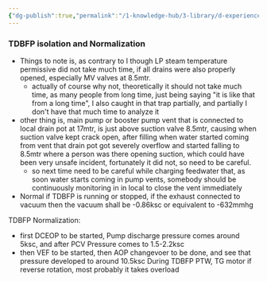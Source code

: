 ```yaml
---
{"dg-publish":true,"permalink":"/1-knowledge-hub/3-library/d-experiences-and-learnings/1-office/2-tstps-incidents-and-experiences/tdbfp-isolation-and-normalization/","noteIcon":""}
---
```


### TDBFP isolation and Normalization
- Things to note is, as contrary to I though LP steam temperature permissive did not take much time, if all drains were also properly opened, especially MV valves at 8.5mtr.
	- actually of course why not, theoretically it should not take much time, as many people from long time, just being saying "it is like that from a long time", I also caught in that trap partially, and partially I don't have that much time to analyze it
- other thing is, main pump or booster pump vent that is connected to local drain pot at 17mtr, is just above suction valve 8.5mtr, causing when suction valve kept crack open, after filling when water started coming from vent that drain pot got severely overflow and started falling to 8.5mtr where a person was there opening suction, which could have been very unsafe incident, fortunately it did not, so need to be careful. 
	- so next time need to be careful while charging feedwater that, as soon water starts coming in pump vents, somebody should be continuously monitoring in in local to close the vent immediately 
- Normal if TDBFP is running or stopped, if the exhaust connected to vacuum then the vacuum shall be -0.86ksc or equivalent to -632mmhg

TDBFP Normalization:
- first DCEOP to be started, Pump discharge pressure comes around 5ksc, and after PCV Pressure comes to 1.5-2.2ksc
- then VEF to be started, then AOP changevoer to be done, and see that pressure developed to around 10.5ksc
 During TDBFP PTW, TG motor if reverse rotation, most probably it takes overload